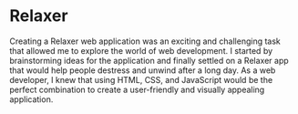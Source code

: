 # Relaxer


Creating a Relaxer web application was an exciting and challenging task that allowed me to explore the world of web development. I started by brainstorming ideas for the application and finally settled on a Relaxer app that would help people destress and unwind after a long day. As a web developer, I knew that using HTML, CSS, and JavaScript would be the perfect combination to create a user-friendly and visually appealing application.
